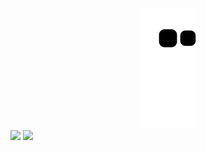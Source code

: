 <div align="center">
  <img src="https://raw.githubusercontent.com/rafaballerini/rafaballerini/output/github-contribution-grid-snake.svg">
</div>


<img width=40 src="https://cdn.jsdelivr.net/gh/devicons/devicon/icons/javascript/javascript-original.svg" />

<img width=40 src="https://cdn.jsdelivr.net/gh/devicons/devicon/icons/html5/html5-original-wordmark.svg" />
          
